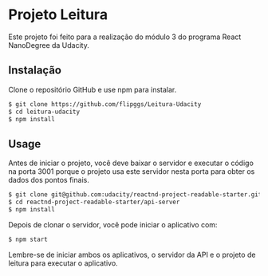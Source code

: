 # Projeto Leitura

Este projeto foi feito para a realização do módulo 3 do programa React NanoDegree da Udacity.

## Instalação

Clone o repositório GitHub e use npm para instalar.

```sh
$ git clone https://github.com/flipggs/Leitura-Udacity
$ cd leitura-udacity
$ npm install
```

## Usage

Antes de iniciar o projeto, você deve baixar o servidor e executar o código na porta 3001 porque o projeto usa este servidor nesta porta para obter os dados dos pontos finais.

```sh
$ git clone git@github.com:udacity/reactnd-project-readable-starter.git
$ cd reactnd-project-readable-starter/api-server
$ npm install
```

Depois de clonar o servidor, você pode iniciar o aplicativo com:

```sh
$ npm start
```

Lembre-se de iniciar ambos os aplicativos, o servidor da API e o projeto de leitura para executar o aplicativo.
